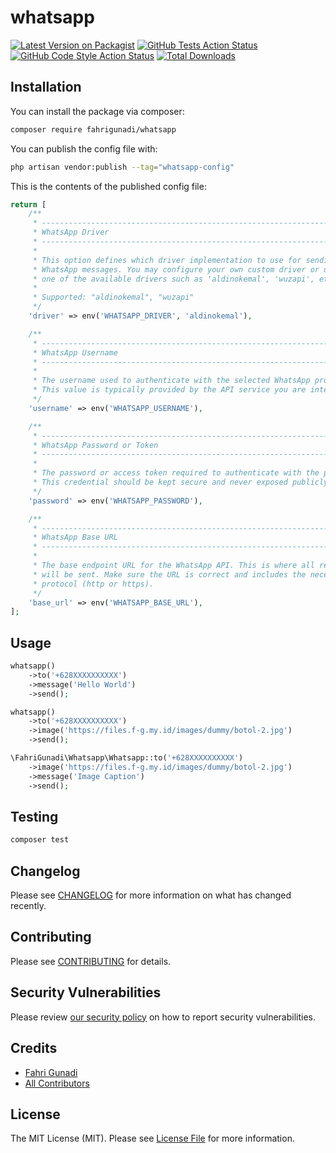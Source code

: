 # whatsapp

[![Latest Version on Packagist](https://img.shields.io/packagist/v/fahrigunadi/whatsapp.svg?style=flat-square)](https://packagist.org/packages/fahrigunadi/whatsapp)
[![GitHub Tests Action Status](https://img.shields.io/github/actions/workflow/status/fahrigunadi/whatsapp/run-tests.yml?branch=main&label=tests&style=flat-square)](https://github.com/fahrigunadi/whatsapp/actions?query=workflow%3Arun-tests+branch%3Amain)
[![GitHub Code Style Action Status](https://img.shields.io/github/actions/workflow/status/fahrigunadi/whatsapp/fix-php-code-style-issues.yml?branch=main&label=code%20style&style=flat-square)](https://github.com/fahrigunadi/whatsapp/actions?query=workflow%3A"Fix+PHP+code+style+issues"+branch%3Amain)
[![Total Downloads](https://img.shields.io/packagist/dt/fahrigunadi/whatsapp.svg?style=flat-square)](https://packagist.org/packages/fahrigunadi/whatsapp)

## Installation

You can install the package via composer:

```bash
composer require fahrigunadi/whatsapp
```

You can publish the config file with:

```bash
php artisan vendor:publish --tag="whatsapp-config"
```

This is the contents of the published config file:

```php
return [
    /**
     * --------------------------------------------------------------------------
     * WhatsApp Driver
     * --------------------------------------------------------------------------
     *
     * This option defines which driver implementation to use for sending
     * WhatsApp messages. You may configure your own custom driver or use
     * one of the available drivers such as 'aldinokemal', 'wuzapi', etc.
     *
     * Supported: "aldinokemal", "wuzapi"
     */
    'driver' => env('WHATSAPP_DRIVER', 'aldinokemal'),

    /**
     * --------------------------------------------------------------------------
     * WhatsApp Username
     * --------------------------------------------------------------------------
     *
     * The username used to authenticate with the selected WhatsApp provider.
     * This value is typically provided by the API service you are integrating with.
     */
    'username' => env('WHATSAPP_USERNAME'),

    /**
     * --------------------------------------------------------------------------
     * WhatsApp Password or Token
     * --------------------------------------------------------------------------
     *
     * The password or access token required to authenticate with the provider.
     * This credential should be kept secure and never exposed publicly.
     */
    'password' => env('WHATSAPP_PASSWORD'),

    /**
     * --------------------------------------------------------------------------
     * WhatsApp Base URL
     * --------------------------------------------------------------------------
     *
     * The base endpoint URL for the WhatsApp API. This is where all requests
     * will be sent. Make sure the URL is correct and includes the necessary
     * protocol (http or https).
     */
    'base_url' => env('WHATSAPP_BASE_URL'),
];
```

## Usage

```php
whatsapp()
    ->to('+628XXXXXXXXXX')
    ->message('Hello World')
    ->send();

whatsapp()
    ->to('+628XXXXXXXXXX')
    ->image('https://files.f-g.my.id/images/dummy/botol-2.jpg')
    ->send();

\FahriGunadi\Whatsapp\Whatsapp::to('+628XXXXXXXXXX')
    ->image('https://files.f-g.my.id/images/dummy/botol-2.jpg')
    ->message('Image Caption')
    ->send();
```

## Testing

```bash
composer test
```

## Changelog

Please see [CHANGELOG](CHANGELOG.md) for more information on what has changed recently.

## Contributing

Please see [CONTRIBUTING](CONTRIBUTING.md) for details.

## Security Vulnerabilities

Please review [our security policy](../../security/policy) on how to report security vulnerabilities.

## Credits

- [Fahri Gunadi](https://github.com/fahrigunadi)
- [All Contributors](../../contributors)

## License

The MIT License (MIT). Please see [License File](LICENSE.md) for more information.
